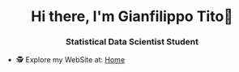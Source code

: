 <h1 align="center">Hi there, I'm Gianfilippo Tito🖖</h1>
<h3 align="center">Statistical Data Scientist Student </h3>

- 🕵️ Explore my WebSite at: [Home](https://gianfilippotito.site/)


<!---
Titolise/Titolise is a ✨ special ✨ repository because its `README.md` (this file) appears on your GitHub profile.
You can click the Preview link to take a look at your changes.
--->
